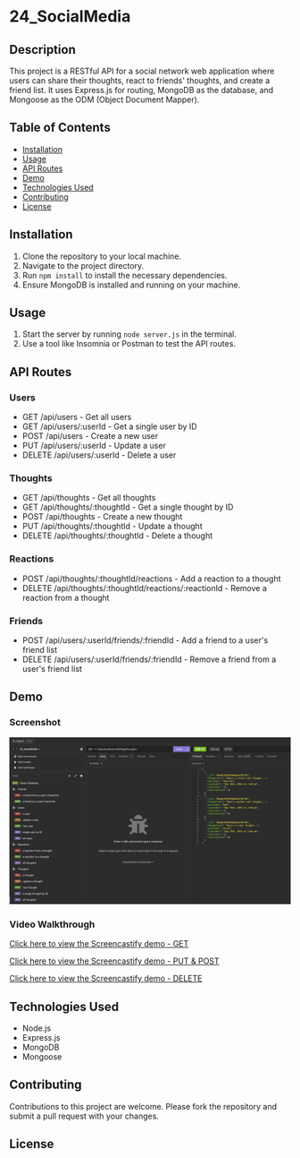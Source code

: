 # 24_SocialMedia

## Description

This project is a RESTful API for a social network web application where users can share their thoughts, react to friends' thoughts, and create a friend list. It uses Express.js for routing, MongoDB as the database, and Mongoose as the ODM (Object Document Mapper).

## Table of Contents

- [Installation](#installation)
- [Usage](#usage)
- [API Routes](#api-routes)
- [Demo](#demo)
- [Technologies Used](#technologies-used)
- [Contributing](#contributing)
- [License](#license)

## Installation

1. Clone the repository to your local machine.
2. Navigate to the project directory.
3. Run `npm install` to install the necessary dependencies.
4. Ensure MongoDB is installed and running on your machine.

## Usage

1. Start the server by running `node server.js` in the terminal.
2. Use a tool like Insomnia or Postman to test the API routes.

## API Routes

### Users
- GET /api/users - Get all users
- GET /api/users/:userId - Get a single user by ID
- POST /api/users - Create a new user
- PUT /api/users/:userId - Update a user
- DELETE /api/users/:userId - Delete a user

### Thoughts
- GET /api/thoughts - Get all thoughts
- GET /api/thoughts/:thoughtId - Get a single thought by ID
- POST /api/thoughts - Create a new thought
- PUT /api/thoughts/:thoughtId - Update a thought
- DELETE /api/thoughts/:thoughtId - Delete a thought

### Reactions
- POST /api/thoughts/:thoughtId/reactions - Add a reaction to a thought
- DELETE /api/thoughts/:thoughtId/reactions/:reactionId - Remove a reaction from a thought

### Friends
- POST /api/users/:userId/friends/:friendId - Add a friend to a user's friend list
- DELETE /api/users/:userId/friends/:friendId - Remove a friend from a user's friend list

## Demo

### Screenshot
![Insomnia Screenshot](Insomnia_18.png)

### Video Walkthrough
[Click here to view the Screencastify demo - GET](https://app.screencastify.com/v2/manage/videos/JXgxh99y8zr6qIDC57dV)

[Click here to view the Screencastify demo - PUT & POST](https://app.screencastify.com/v2/manage/videos/KalsHj64muad4wLOZRGs)

[Click here to view the Screencastify demo - DELETE](https://app.screencastify.com/v2/manage/videos/t98tHi49PZvvKGlB8C1D)

## Technologies Used

- Node.js
- Express.js
- MongoDB
- Mongoose

## Contributing

Contributions to this project are welcome. Please fork the repository and submit a pull request with your changes.

## License

